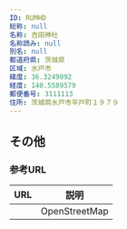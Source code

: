 ```yaml
---
ID: RUMHD
総称: null
名称: 吉田神社
名称読み: null
別名: null
都道府県: 茨城県
区域: 水戸市
緯度: 36.3249092
経度: 140.5589579
郵便番号: 3111113
住所: 茨城県水戸市平戸町１９７９
---
```


## その他

### 参考URL

| URL | 説明          |
| --- | ------------- |
|     | OpenStreetMap |
